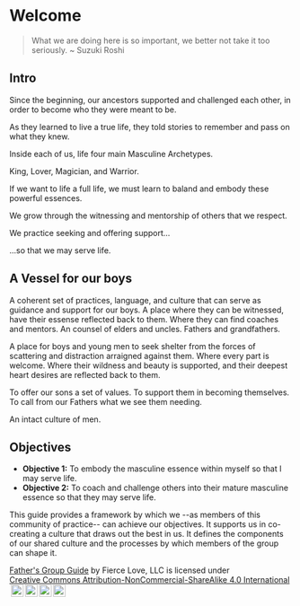 # Welcome

> What we are doing here is so important, we better not take it too seriously. ~ Suzuki Roshi

## Intro

Since the beginning, our ancestors supported and challenged each other, in order to become who they were meant to be. 

As they learned to live a true life, they told stories to remember and pass on what they knew. 

Inside each of us, life four main Masculine Archetypes. 

King, Lover, Magician, and Warrior. 

If we want to life a full life, we must learn to baland and embody these powerful essences. 

We grow through the witnessing and mentorship of others that we respect. 

We practice seeking and offering support...

...so that we may serve life. 

## A Vessel for our boys

A coherent set of practices, language, and culture that can serve as guidance and support for our boys. 
A place where they can be witnessed, have their essense reflected back to them. Where they can find coaches and mentors. 
An counsel of elders and uncles. Fathers and grandfathers. 

A place for boys and young men to seek shelter from the forces of scattering and distraction arraigned against them. 
Where every part is welcome. Where their wildness and beauty is supported, and their deepest heart desires are reflected back to them. 

To offer our sons a set of values. 
To support them in becoming themselves. 
To call from our Fathers what we see them needing.

An intact culture of men. 

## Objectives

* **Objective 1:** To embody the masculine essence within myself so that I may serve life. 
* **Objective 2:** To coach and challenge others into their mature masculine essence so that they may serve life. 


This guide provides a framework by which we --as members of this community of practice-- can achieve our objectives. It supports us in co-creating a culture that draws out the best in us. It defines the components of our shared culture and the processes by which members of the group can shape it.


<p xmlns:cc="http://creativecommons.org/ns#" xmlns:dct="http://purl.org/dc/terms/"><a property="dct:title" rel="cc:attributionURL" href="http://guide.fiercelylovingfathers.com">Father's Group Guide</a> by <span property="cc:attributionName">Fierce Love, LLC</span> is licensed under <a href="https://creativecommons.org/licenses/by-nc-sa/4.0/?ref=chooser-v1" target="_blank" rel="license noopener noreferrer" style="display:inline-block;">Creative Commons Attribution-NonCommercial-ShareAlike 4.0 International<img style="height:22px!important;margin-left:3px;vertical-align:text-bottom;" src="https://mirrors.creativecommons.org/presskit/icons/cc.svg?ref=chooser-v1" alt=""><img style="height:22px!important;margin-left:3px;vertical-align:text-bottom;" src="https://mirrors.creativecommons.org/presskit/icons/by.svg?ref=chooser-v1" alt=""><img style="height:22px!important;margin-left:3px;vertical-align:text-bottom;" src="https://mirrors.creativecommons.org/presskit/icons/nc.svg?ref=chooser-v1" alt=""><img style="height:22px!important;margin-left:3px;vertical-align:text-bottom;" src="https://mirrors.creativecommons.org/presskit/icons/sa.svg?ref=chooser-v1" alt=""></a></p>